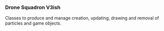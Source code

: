 ### Drone Squadron V3ish

Classes to produce and manage creation, updating, drawing and removal of particles and game objects.
